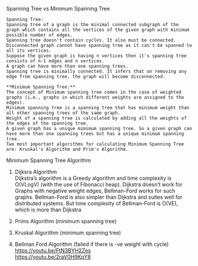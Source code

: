 Spanning Tree vs Minimum Spanning Tree  
```
Spanning Tree:  
Spanning tree of a graph is the minimal connected subgraph of the graph which contains all the vertices of the given graph with minimum possible number of edges.  
Spanning tree doesn't contain cycles. It also must be connected.  
Disconnected graph cannot have spanning tree as it can't be spanned to all its vertices.  
Suppose the given graph is having n vertices then it's spanning tree consists of n-1 edges and n vertices.  
A graph can have more than one spanning trees.  
Spanning tree is minimally connected. It infers that on removing any edge from spanning tree, the graph will become disconnected.  
```
```
**Minimum Spanning Tree:**  
The concept of Minimum spanning tree comes in the case of weighted graphs (i.e., graphs in which different weights are assigned to the edges).  
Minimum spanning tree is a spanning tree that has minimum weight than all other spanning trees of the same graph.  
Weight of a spanning tree is calculated by adding all the weights of the edges of the spanning tree.  
A given graph has a unique mimimum spanning tree. So a given graph can have more than one spanning trees but has a unique minimum spanning tree.  
Two most important algorithms for calculating Minimum Spanning Tree are: Kruskal's Algorithm and Prim's Algorithm.  
```


Minimum Spanning Tree Algorithm

1. Dijksra Algorithm  
Dijkstra’s algorithm is a Greedy algorithm and time complexity is O(VLogV) (with the use of Fibonacci heap). Dijkstra doesn’t work for Graphs with negative weight edges, Bellman-Ford works for such graphs. Bellman-Ford is also simpler than Dijkstra and suites well for distributed systems. But time complexity of Bellman-Ford is O(VE), which is more than Dijkstra  



2. Prims Algorithm (minimum spanning tree)
3. Kruskal Algorithm (minimum spanning tree)


4. Bellman Ford Algorithm (failed if there is -ve weight with cycle)  
https://youtu.be/FtN3BYH2Zes  
https://youtu.be/2raV0H9KqY8

